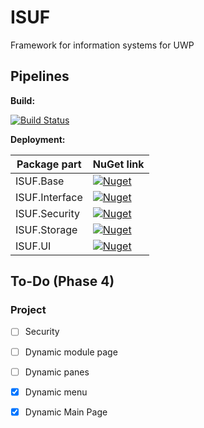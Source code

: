 # ISUF
Framework for information systems for UWP

## Pipelines
**Build:**

[![Build Status](https://goid.visualstudio.com/ISUF/_apis/build/status/ISUF%20-%20GitHub%20Build?branchName=master)](https://goid.visualstudio.com/ISUF/_build/latest?definitionId=13&branchName=master)


**Deployment:** 

| Package part | NuGet link |
|-|-|
| ISUF.Base | [![Nuget](https://img.shields.io/nuget/v/ISUF.Base.svg?color=green&label=NuGet)](https://www.nuget.org/packages/ISUF.Base/) |
| ISUF.Interface | [![Nuget](https://img.shields.io/nuget/v/ISUF.Interface.svg?color=green&label=NuGet)](https://www.nuget.org/packages/ISUF.Interface/) |
| ISUF.Security | [![Nuget](https://img.shields.io/nuget/v/ISUF.Security.svg?color=green&label=NuGet)](https://www.nuget.org/packages/ISUF.Security/) |
| ISUF.Storage | [![Nuget](https://img.shields.io/nuget/v/ISUF.Storage.svg?color=green&label=NuGet)](https://www.nuget.org/packages/ISUF.Storage/) |
| ISUF.UI | [![Nuget](https://img.shields.io/nuget/v/ISUF.UI.svg?color=green&label=NuGet)](https://www.nuget.org/packages/ISUF.UI/) |


## To-Do (Phase 4)

### Project

- [ ] Security

- [ ] Dynamic module page

- [ ] Dynamic panes

- [x] Dynamic menu

- [x] Dynamic Main Page
